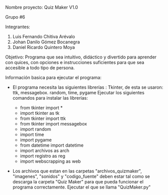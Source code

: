 Nombre proyecto: Quiz Maker V1.0

Grupo #6

Integrantes:
1. Luis Fernando Chitiva Arévalo 
2. Johan Danilo Gómez Bocanegra 
3. Daniel Ricardo Quintero Moya

Objetivo: Programa que sea intuitivo, didáctico y divertido para aprender con quices, con opciones e 
instrucciones suficientes para que sea accesible a todo tipo de persona.

Información basica para ejecutar el programa:

- El programa necesita las siguientes librerías : Tkinter, de esta se usaron: ttk, messagebox. random, time, pygame
  Ejecutar los siguientes comandos para instalar las librerías:
    - from tkinter import *
    - import tkinter as tk
    - from tkinter import ttk
    - from tkinter import messagebox
    - import random
    - import time
    - import pygame
    - from datetime import datetime
    - import archivos as arch 
    - import registro as reg 
    - import webscrapping as web 

- Los archivos que estan en las carpetas "archivos_quizmaker", "imagenes", "sonidos" y "codigo_fuente" deben estar tal como se descarga la carpeta "Quiz Maker" para que pueda funcionar el programa correctamente. Ejecutar el que se llama "QuizMaker.py"
